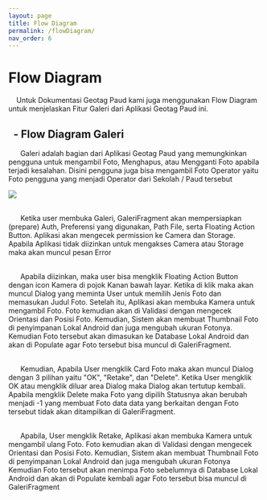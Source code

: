 ```yaml
---
layout: page
title: Flow Diagram
permalink: /flowDiagram/
nav_order: 6
---
```


# Flow Diagram 
&nbsp; &nbsp; Untuk Dokumentasi Geotag Paud kami juga menggunakan Flow Diagram untuk menjelaskan Fitur Galeri dari Aplikasi Geotag Paud ini. 

## &nbsp; - Flow Diagram Galeri <br/>
 &nbsp; &nbsp; &nbsp; Galeri adalah bagian dari Aplikasi Geotag Paud yang memungkinkan pengguna untuk mengambil Foto,
 Menghapus, atau Mengganti Foto apabila terjadi kesalahan. Disini pengguna juga bisa mengambil Foto Operator yaitu Foto pengguna
 yang menjadi Operator dari Sekolah / Paud tersebut<br/>

<img src="{{site.baseurl}}/assets/image/GaleriFlow3.png">

<!--<br/> &nbsp; &nbsp; &nbsp; Ketika membuka Galeri, GaleriFragment akan mempersiapkan (prepare) beberapa hal terlebih dahulu seperti mempersiapkan 
Auth,Preferensi,Floating Action Button, serta Path penyimpanan Foto. Foto yang diambil akan tersimpan di penyimpanan Lokal Android. 

<br/> &nbsp; &nbsp; &nbsp; Ketika Pengguna mengambil Foto maka Foto akan tersimpan sesuai dengan Path yang ditentukan. Ketika User mengganti / retake Foto maka Foto yang sebelumnya akan diganti dengan Foto yang diambil ulang. Sementara ketika user menghapus / Delete Foto maka Status Foto akan diubah menjadi -1 agar Foto tidak ditampilkan di Galeri Geotag Paud.<br/><br/>-->


<br/> &nbsp; &nbsp; &nbsp; Ketika user membuka Galeri, GaleriFragment akan mempersiapkan (prepare) Auth, Preferensi yang digunakan, Path File, serta Floating Action Button. Aplikasi akan mengecek permission ke Camera dan Storage. Apabila Aplikasi tidak diizinkan untuk mengakses Camera atau Storage maka akan muncul pesan Error<br/> 

<br/> &nbsp; &nbsp; &nbsp; Apabila diizinkan, maka user bisa mengklik Floating Action Button dengan icon Kamera di pojok Kanan bawah layar. Ketika di klik maka akan muncul Dialog yang meminta User untuk memilih Jenis Foto dan memasukan Judul Foto. Setelah itu, Aplikasi akan membuka Kamera untuk mengambil Foto. Foto kemudian akan di Validasi dengan mengecek Orientasi dan Posisi Foto. Kemudian, Sistem akan membuat Thumbnail Foto di penyimpanan Lokal Android dan juga mengubah ukuran Fotonya. Kemudian Foto tersebut akan dimasukan ke Database Lokal Android dan akan di Populate agar Foto tersebut bisa muncul di GaleriFragment.<br/>

<br/> &nbsp; &nbsp; &nbsp; Kemudian, Apabila User mengklik Card Foto maka akan muncul Dialog dengan 3 pilihan yaitu "OK", "Retake", dan "Delete". Ketika User mengklik OK atau mengklik diluar area Dialog maka Dialog akan tertutup kembali. Apabila mengklik Delete maka Foto yang dipilih Statusnya akan berubah menjadi -1 yang membuat Foto data data yang berkaitan dengan Foto tersebut tidak akan ditampilkan di GaleriFragment.<br/> 


<br/> &nbsp; &nbsp; &nbsp; Apabila, User mengklik Retake, Aplikasi akan membuka Kamera untuk mengambil ulang Foto. Foto kemudian akan di Validasi dengan mengecek Orientasi dan Posisi Foto. Kemudian, Sistem akan membuat Thumbnail Foto di penyimpanan Lokal Android dan juga mengubah ukuran Fotonya Kemudian Foto tersebut akan menimpa Foto sebelumnya di Database Lokal Android dan akan di Populate kembali agar Foto tersebut bisa muncul di GaleriFragment<br/>
<br/>

